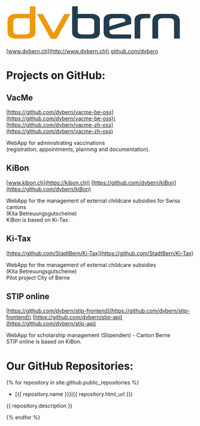 ![](dvbern.png?raw=true)

[www.dvbern.ch](http://www.dvbern.ch)\
[github.com/dvbern](http://github.com/dvbern)


# Projects on GitHub:
## VacMe
[https://github.com/dvbern/vacme-be-oss](https://github.com/dvbern/vacme-be-oss)\
[https://github.com/dvbern/vacme-zh-oss](https://github.com/dvbern/vacme-zh-oss)

WebApp for administrating vaccinations\
(registration, appointments, planning and documentation).
    
## KiBon
[www.kibon.ch](https://kibon.ch)\
[https://github.com/dvbern/kiBon](https://github.com/dvbern/kiBon)

WebApp for the management of external childcare subsidies for Swiss cantons\
(Kita Betreuungsgutscheine)\
KiBon is based on Ki-Tax.
   
## Ki-Tax
[https://github.com/StadtBern/Ki-Tax](https://github.com/StadtBern/Ki-Tax)

WebApp for the management of external childcare subsidies\
(Kita Betreuungsgutscheine)\
Pilot project City of Berne
   
## STIP online
   
[https://github.com/dvbern/stip-frontend](https://github.com/dvbern/stip-frontend)\
[https://github.com/dvbern/stip-api](https://github.com/dvbern/stip-api)
   
WebApp for scholarship management (Stipendien) - Canton Berne\
STIP online is based on KiBon.


# Our GitHub Repositories:

{% for repository in site.github.public_repositories %}

  * [{{ repository.name }}]({{ repository.html_url }})
  
   {{ repository.description }}

{% endfor %}

